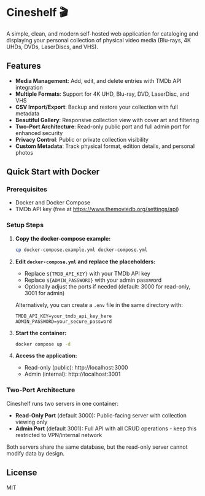 # Cineshelf 🎬

A simple, clean, and modern self-hosted web application for cataloging and displaying your personal collection of physical video media (Blu-rays, 4K UHDs, DVDs, LaserDiscs, and VHS).

## Features

- **Media Management**: Add, edit, and delete entries with TMDb API integration
- **Multiple Formats**: Support for 4K UHD, Blu-ray, DVD, LaserDisc, and VHS
- **CSV Import/Export**: Backup and restore your collection with full metadata
- **Beautiful Gallery**: Responsive collection view with cover art and filtering
- **Two-Port Architecture**: Read-only public port and full admin port for enhanced security
- **Privacy Control**: Public or private collection visibility
- **Custom Metadata**: Track physical format, edition details, and personal photos

## Quick Start with Docker

### Prerequisites

- Docker and Docker Compose
- TMDb API key (free at https://www.themoviedb.org/settings/api)

### Setup Steps

1. **Copy the docker-compose example:**
   ```bash
   cp docker-compose.example.yml docker-compose.yml
   ```

2. **Edit `docker-compose.yml` and replace the placeholders:**
   - Replace `${TMDB_API_KEY}` with your TMDb API key
   - Replace `${ADMIN_PASSWORD}` with your admin password
   - Optionally adjust the ports if needed (default: 3000 for read-only, 3001 for admin)

   Alternatively, you can create a `.env` file in the same directory with:
   ```env
   TMDB_API_KEY=your_tmdb_api_key_here
   ADMIN_PASSWORD=your_secure_password
   ```

3. **Start the container:**
   ```bash
   docker compose up -d
   ```

4. **Access the application:**
   - Read-only (public): http://localhost:3000
   - Admin (internal): http://localhost:3001

### Two-Port Architecture

Cineshelf runs two servers in one container:

- **Read-Only Port** (default 3000): Public-facing server with collection viewing only
- **Admin Port** (default 3001): Full API with all CRUD operations - keep this restricted to VPN/internal network

Both servers share the same database, but the read-only server cannot modify data by design.

## License

MIT
